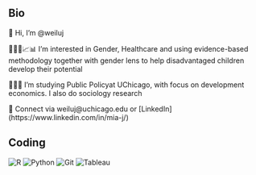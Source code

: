 ## Bio
<p>
<h> 👋 Hi, I’m @weiluj
<p> 👩🏻‍💻📈📊 I’m interested in Gender, Healthcare and using evidence-based methodology together with gender lens to help disadvantaged children develop their potential
<p> 👩🏻‍🎓 I’m studying Public Policyat UChicago, with focus on development economics. I also do sociology research
<p> 📮 Connect via weiluj@uchicago.edu or [LinkedIn](https://www.linkedin.com/in/mia-j/)

## Coding
<p>
  <img alt = "R" src = "https://img.shields.io/badge/-R-276DC3?logo=r&logoColor=white&style=for-the-badge&logoWidth=30" />
  <img alt = "Python" src = "https://img.shields.io/badge/-Python-3776AB?logo=python&logoColor=white&style=for-the-badge" />
  <img alt = "Git" src = "https://img.shields.io/badge/-Git-F05032?logo=git&logoColor=white&style=for-the-badge" />
  <img alt = "Tableau" src = "https://img.shields.io/badge/-Tableau-333333?style=flat&logo=Tableau" />

<!---
weiluj/weiluj is a ✨ special ✨ repository because its `README.md` (this file) appears on your GitHub profile.
You can click the Preview link to take a look at your changes.
--->

